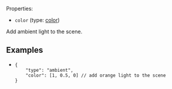 Properties:
- `color` (type: [color](/mathics-threejs-backend/types/color))

Add ambient light to the scene.

## Examples
- ```jsonc
  {
      "type": "ambient",
      "color": [1, 0.5, 0] // add orange light to the scene
  }
  ```
  <div class='center' id='graphics-container'></div>
  <script>
      drawGraphics3d(
          document.getElementById('graphics-container'),
          {
              elements: [
                  {
                      type: 'sphere',
                      color: [1, 1, 1],
                      coords: [
                          [[0, 0, 0]]
                      ],
                      radius: 1
                  }
              ],
              lighting: [
                  {
                      type: 'ambient',
                      color: [1, 0.5, 0] // add orange light to the scene
                  }
              ],
              viewpoint: [1.3, -2.4, 2]
          }
      );
  </script>
